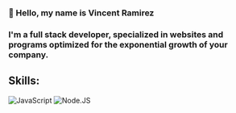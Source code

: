 ### 👋 Hello, my name is Vincent Ramirez 
### I'm a full stack developer, specialized in websites and programs optimized for the exponential growth of your company.


## Skills:
![JavaScript](https://img.shields.io/badge/JavaScript-F7DF1E?style=for-the-badge&logo=javascript&logoColor=white&labelColor=101010)
![Node.JS](https://img.shields.io/badge/Node.JS-339933?style=for-the-badge&logo=node.js&logoColor=white&labelColor=101010)
<!--
**vincentramirezweb/vincentramirezweb** is a ✨ _special_ ✨ repository because its `README.md` (this file) appears on your GitHub profile.

Here are some ideas to get you started:

- 🔭 I’m currently working on ...
- 🌱 I’m currently learning ...
- 👯 I’m looking to collaborate on ...
- 🤔 I’m looking for help with ...
- 💬 Ask me about ...
- 📫 How to reach me: ...
- 😄 Pronouns: ...
- ⚡ Fun fact: ...
-->
